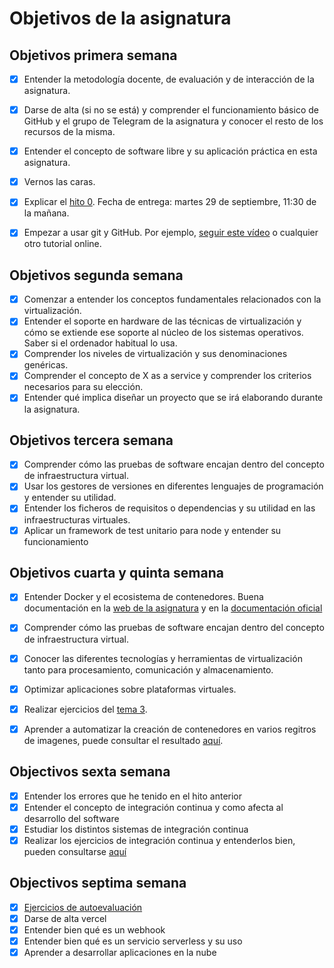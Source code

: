 # Objetivos de la asignatura

## Objetivos primera semana

- [x] Entender la metodología docente, de evaluación y de interacción de la asignatura.
- [x] Darse de alta (si no se está) y comprender el funcionamiento básico de GitHub y el grupo de Telegram de la asignatura y conocer el resto de los recursos de la misma.
- [x] Entender el concepto de software libre y su aplicación práctica en esta asignatura.
- [x] Vernos las caras.
- [x] Explicar el [hito 0](http://jj.github.io/IV/documentos/proyecto/0.Repositorio). Fecha de entrega: martes 29 de septiembre, 11:30 de la mañana.
- [x] Empezar a usar git y GitHub. Por ejemplo, [seguir este vídeo](https://www.youtube.com/watch?v=gmXyJI01qa8) o cualquier otro tutorial online.


## Objetivos segunda semana

- [x] Comenzar a entender los conceptos fundamentales relacionados con la virtualización.
- [x] Entender el soporte en hardware de las técnicas de virtualización y cómo se extiende ese soporte al núcleo de los sistemas operativos. Saber si el ordenador habitual lo usa.
- [x] Comprender los niveles de virtualización y sus denominaciones genéricas.
- [x] Comprender el concepto de X as a service y comprender los criterios necesarios para su elección.
- [x] Entender qué implica diseñar un proyecto que se irá elaborando durante la asignatura.

## Objetivos tercera semana

- [x] Comprender cómo las pruebas de software encajan dentro del concepto de infraestructura virtual.
- [x] Usar los gestores de versiones en diferentes lenguajes de programación y entender su utilidad.
- [x] Entender los ficheros de requisitos o dependencias y su utilidad en las infraestructuras virtuales.
- [x] Aplicar un framework de test unitario para node y entender su funcionamiento 

## Objetivos cuarta y quinta semana

- [x] Entender Docker y el ecosistema de contenedores. Buena documentación en la [web de la asignatura](http://jj.github.io/IV/documentos/temas/Contenedores) y en la [documentación oficial](https://docker-curriculum.com/) 
- [x] Comprender cómo las pruebas de software encajan dentro del concepto de infraestructura virtual.
- [x] Conocer las diferentes tecnologías y herramientas de virtualización tanto para procesamiento, comunicación y almacenamiento.
- [x] Optimizar aplicaciones sobre plataformas virtuales.
- [x] Realizar ejercicios del [tema 3](https://github.com/antOnioOnio/IV-autoevaluacion/blob/master/tema3.md). 
- [x] Aprender a automatizar la creación de contenedores en varios regitros de imagenes, puede consultar el resultado [aquí](https://github.com/antOnioOnio/TenisLeagueAdmin/blob/master/docs/dockerRegistry.md). 


## Objectivos sexta semana

- [x] Entender los errores que he tenido en el hito anterior
- [x] Entender el concepto de integración continua y como afecta al desarrollo del software
- [x] Estudiar los distintos sistemas de integración continua
- [x] Realizar los ejercicios de integración continua y entenderlos bien, pueden consultarse [aquí](https://github.com/antOnioOnio/IV-autoevaluacion/blob/master/integracionContinua.md)

## Objectivos septima semana

- [x] [Ejercicios de autoevaluación](https://github.com/antOnioOnio/IV-autoevaluacion/blob/master/serverles.md)
- [x] Darse de alta vercel
- [x] Entender bien qué es un webhook
- [x] Entender bien qué es un servicio serverless y su uso
- [x] Aprender a desarrollar aplicaciones en la nube
